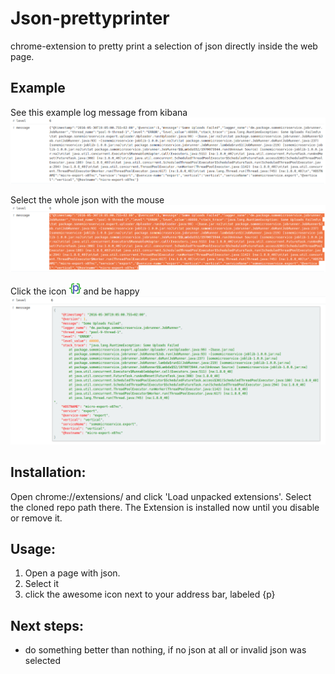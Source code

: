 # Json-prettyprinter
chrome-extension to pretty print a selection of json directly inside the web page.

## Example
See this example log message from kibana
![alt text](./img/step-1.png "ugly json")

Select the whole json with the mouse
![alt text](./img/step-2.png "selected")

Click the icon ![alt text](./icon.png "{p}") and be happy
![alt text](./img/step-3.png "smoking awesome")

## Installation:
Open chrome://extensions/ and click 'Load unpacked extensions'. Select the cloned repo path there.
The Extension is installed now until you disable or remove it.

## Usage:
1) Open a page with json.
2) Select it
3) click the awesome icon next to your address bar, labeled {p}

## Next steps:
* do something better than nothing, if no json at all or invalid json was selected

